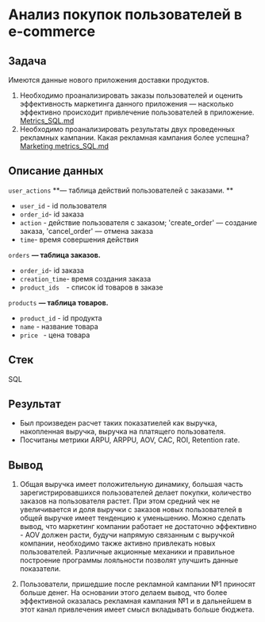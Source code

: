 # Анализ покупок пользователей в e-commerce

## Задача


Имеются данные  нового приложения доставки продуктов. 
1. Необходимо проанализировать заказы пользователей и оценить эффективность маркетинга данного приложения —  насколько эффективно происходит привлечение пользователей в приложение.  [Metrics_SQL.md](https://github.com/Mary-aleks/SQL_project/blob/f55eae40966e7f0d62051bd2bef2d95ccc5ad3f4/Metrics_SQL.md)
2. Необходимо проанализировать результаты двух проведенных рекламных кампании. Какая рекламная кампания более успешна?  [Marketing metrics_SQL.md](https://github.com/Mary-aleks/SQL_project/blob/0eab7f73ddaa8cd1d75bbd22521319dd7e481dcd/Marketing%20metrics_SQL.md)




 ## Описание данных
`user_actions` **— таблица действий пользователей с заказами. **

- `user_id`	-	id пользователя
- `order_id`- id заказа
- `action`	-	действие пользователя с заказом; 'create_order' — создание заказа, 'cancel_order' — отмена заказа
- `time`- время совершения действия


`orders` **— таблица заказов.**


- `order_id`- id заказа 
- `creation_time`-	время создания заказа
- `product_ids	`-	список id товаров в заказе


`products` **— таблица товаров.**

- `product_id` 	-	id продукта
- `name` 	-	название товара
- `price `	- цена товара

## Стек
SQL


## Результат
- Был произведен расчет таких показатиелей как выручка, накопленная выручка, выручка на платящего пользователя.
- Посчитаны метрики ARPU, ARPPU, AOV, CAC, ROI, Retention rate.
## Вывод
1. Общая выручка имеет положительную динамику, большая часть зарегистрировавшихся пользователей  делает покупки, количество заказов на пользователя растет. При этом средний чек не увеличивается и доля выручки с заказов новых пользователей  в общей выручке имеет тенденцию к уменьшению. Можно сделать вывод, что маркетинг компании работает не достаточно эффективно - AOV должен расти, будучи напрямую связанным с выручкой компании, необходимо также активно привлекать новых пользователей. Различные акционные механики и правильное построение программы лояльности позволят улучшить данные показатели.


2. Пользователи, пришедшие после рекламной кампании №1  приносят  больше денег. На основании этого делаем вывод, что более эффективной оказалась рекламная кампания №1 и в дальнейшем в этот канал привлечения имеет смысл вкладывать больше бюджета.



